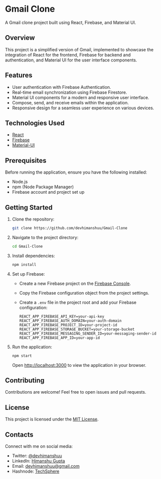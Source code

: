 # Gmail Clone

A Gmail clone project built using React, Firebase, and Material UI.

## Overview

This project is a simplified version of Gmail, implemented to showcase the integration of React for the frontend, Firebase for backend and authentication, and Material UI for the user interface components.

## Features

- User authentication with Firebase Authentication.
- Real-time email synchronization using Firebase Firestore.
- Material UI components for a modern and responsive user interface.
- Compose, send, and receive emails within the application.
- Responsive design for a seamless user experience on various devices.

## Technologies Used

- [React](https://reactjs.org/)
- [Firebase](https://firebase.google.com/)
- [Material-UI](https://material-ui.com/)

## Prerequisites

Before running the application, ensure you have the following installed:

- Node.js
- npm (Node Package Manager)
- Firebase account and project set up

## Getting Started

1. Clone the repository:

   ```bash
   git clone https://github.com/devhimanshuu/Gmail-Clone
   ```

2. Navigate to the project directory:

   ```bash
   cd Gmail-Clone
   ```

3. Install dependencies:

   ```bash
   npm install
   ```

4. Set up Firebase:

   - Create a new Firebase project on the [Firebase Console](https://console.firebase.google.com/).
   - Copy the Firebase configuration object from the project settings.
   - Create a `.env` file in the project root and add your Firebase configuration:

     ```env
     REACT_APP_FIREBASE_API_KEY=your-api-key
     REACT_APP_FIREBASE_AUTH_DOMAIN=your-auth-domain
     REACT_APP_FIREBASE_PROJECT_ID=your-project-id
     REACT_APP_FIREBASE_STORAGE_BUCKET=your-storage-bucket
     REACT_APP_FIREBASE_MESSAGING_SENDER_ID=your-messaging-sender-id
     REACT_APP_FIREBASE_APP_ID=your-app-id
     ```

5. Run the application:

   ```bash
   npm start
   ```

   Open [http://localhost:3000](http://localhost:3000) to view the application in your browser.

## Contributing

Contributions are welcome! Feel free to open issues and pull requests.

## License

This project is licensed under the [MIT License](LICENSE).

## Contacts
Connect with me on social media:
- Twitter: [@devhimanshuu](https://twitter.com/devhimanshuu)
- LinkedIn: [Himanshu Gupta](https://www.linkedin.com/in/himanshu-guptaa/)
- Email: devhimanshuu@gmail.com
- Hashnode: [TechSphere](https://techsphere.hashnode.dev/)
